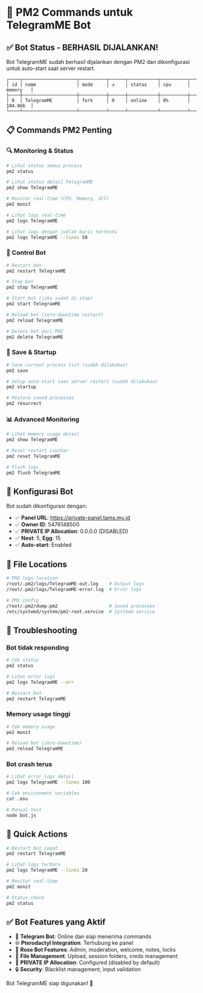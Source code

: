 # 🚀 PM2 Commands untuk TelegramME Bot

## ✅ Bot Status - BERHASIL DIJALANKAN!

Bot TelegramME sudah berhasil dijalankan dengan PM2 dan dikonfigurasi untuk auto-start saat server restart.

```
┌────┬────────────────────┬──────────┬──────┬───────────┬──────────┬──────────┐
│ id │ name               │ mode     │ ↺    │ status    │ cpu      │ memory   │
├────┼────────────────────┼──────────┼──────┼───────────┼──────────┼──────────┤
│ 0  │ TelegramME         │ fork     │ 0    │ online    │ 0%       │ 104.8mb  │
└────┴────────────────────┴──────────┴──────┴───────────┴──────────┴──────────┘
```

## 📋 Commands PM2 Penting

### 🔍 Monitoring & Status
```bash
# Lihat status semua process
pm2 status

# Lihat status detail TelegramME
pm2 show TelegramME

# Monitor real-time (CPU, Memory, dll)
pm2 monit

# Lihat logs real-time
pm2 logs TelegramME

# Lihat logs dengan jumlah baris tertentu
pm2 logs TelegramME --lines 50
```

### 🔄 Control Bot
```bash
# Restart bot
pm2 restart TelegramME

# Stop bot
pm2 stop TelegramME

# Start bot (jika sudah di-stop)
pm2 start TelegramME

# Reload bot (zero-downtime restart)
pm2 reload TelegramME

# Delete bot dari PM2
pm2 delete TelegramME
```

### 💾 Save & Startup
```bash
# Save current process list (sudah dilakukan)
pm2 save

# Setup auto-start saat server restart (sudah dilakukan)
pm2 startup

# Restore saved processes
pm2 resurrect
```

### 📊 Advanced Monitoring
```bash
# Lihat memory usage detail
pm2 show TelegramME

# Reset restart counter
pm2 reset TelegramME

# Flush logs
pm2 flush TelegramME
```

## 🔧 Konfigurasi Bot

Bot sudah dikonfigurasi dengan:
- ✅ **Panel URL**: https://private-panel.tams.my.id
- ✅ **Owner ID**: 5476148500
- ✅ **PRIVATE IP Allocation**: 0.0.0.0 (DISABLED)
- ✅ **Nest**: 5, **Egg**: 15
- ✅ **Auto-start**: Enabled

## 📁 File Locations

```bash
# PM2 logs location
/root/.pm2/logs/TelegramME-out.log    # Output logs
/root/.pm2/logs/TelegramME-error.log  # Error logs

# PM2 config
/root/.pm2/dump.pm2                   # Saved processes
/etc/systemd/system/pm2-root.service  # Systemd service
```

## 🚨 Troubleshooting

### Bot tidak responding
```bash
# Cek status
pm2 status

# Lihat error logs
pm2 logs TelegramME --err

# Restart bot
pm2 restart TelegramME
```

### Memory usage tinggi
```bash
# Cek memory usage
pm2 monit

# Reload bot (zero-downtime)
pm2 reload TelegramME
```

### Bot crash terus
```bash
# Lihat error logs detail
pm2 logs TelegramME --lines 100

# Cek environment variables
cat .env

# Manual test
node bot.js
```

## 🎯 Quick Actions

```bash
# Restart bot cepat
pm2 restart TelegramME

# Lihat logs terbaru
pm2 logs TelegramME --lines 20

# Monitor real-time
pm2 monit

# Status check
pm2 status
```

## ✅ Bot Features yang Aktif

- 🤖 **Telegram Bot**: Online dan siap menerima commands
- 🌐 **Pterodactyl Integration**: Terhubung ke panel
- 🌹 **Rose Bot Features**: Admin, moderation, welcome, notes, locks
- 📁 **File Management**: Upload, session folders, creds management
- 🎯 **PRIVATE IP Allocation**: Configured (disabled by default)
- 🔒 **Security**: Blacklist management, input validation

Bot TelegramME siap digunakan! 🎉
